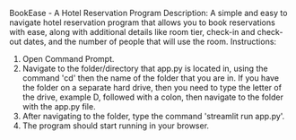 BookEase - A Hotel Reservation Program
Description:
A simple and easy to navigate hotel reservation program that allows you to book reservations with ease, along with additional details
like room tier, check-in and check-out dates, and the number of people that will use the room.
Instructions:
1. Open Command Prompt.
2. Navigate to the folder/directory that app.py is located in, using the command 'cd' then the name of the folder that you are in.
If you have the folder on a separate hard drive, then you need to type the letter of the drive, example D, followed with a colon,
then navigate to the folder with the app.py file.
3. After navigating to the folder, type the command 'streamlit run app.py'.
4. The program should start running in your browser.
